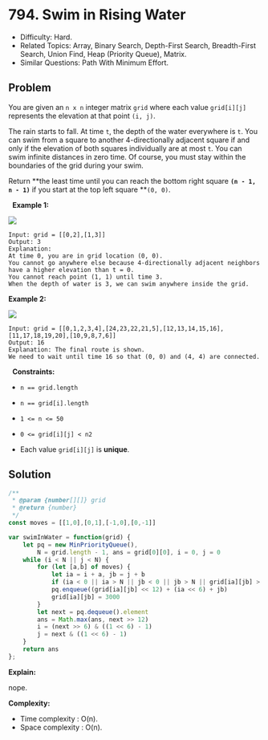 # 794. Swim in Rising Water

- Difficulty: Hard.
- Related Topics: Array, Binary Search, Depth-First Search, Breadth-First Search, Union Find, Heap (Priority Queue), Matrix.
- Similar Questions: Path With Minimum Effort.

## Problem

You are given an ```n x n``` integer matrix ```grid``` where each value ```grid[i][j]``` represents the elevation at that point ```(i, j)```.

The rain starts to fall. At time ```t```, the depth of the water everywhere is ```t```. You can swim from a square to another 4-directionally adjacent square if and only if the elevation of both squares individually are at most ```t```. You can swim infinite distances in zero time. Of course, you must stay within the boundaries of the grid during your swim.

Return **the least time until you can reach the bottom right square **```(n - 1, n - 1)```** if you start at the top left square **```(0, 0)```.

 
**Example 1:**

![](https://assets.leetcode.com/uploads/2021/06/29/swim1-grid.jpg)

```
Input: grid = [[0,2],[1,3]]
Output: 3
Explanation:
At time 0, you are in grid location (0, 0).
You cannot go anywhere else because 4-directionally adjacent neighbors have a higher elevation than t = 0.
You cannot reach point (1, 1) until time 3.
When the depth of water is 3, we can swim anywhere inside the grid.
```

**Example 2:**

![](https://assets.leetcode.com/uploads/2021/06/29/swim2-grid-1.jpg)

```
Input: grid = [[0,1,2,3,4],[24,23,22,21,5],[12,13,14,15,16],[11,17,18,19,20],[10,9,8,7,6]]
Output: 16
Explanation: The final route is shown.
We need to wait until time 16 so that (0, 0) and (4, 4) are connected.
```

 
**Constraints:**


	
- ```n == grid.length```
	
- ```n == grid[i].length```
	
- ```1 <= n <= 50```
	
- ```0 <= grid[i][j] < n2```
	
- Each value ```grid[i][j]``` is **unique**.



## Solution

```javascript
/**
 * @param {number[][]} grid
 * @return {number}
 */
const moves = [[1,0],[0,1],[-1,0],[0,-1]]

var swimInWater = function(grid) {
    let pq = new MinPriorityQueue(),
        N = grid.length - 1, ans = grid[0][0], i = 0, j = 0
    while (i < N || j < N) {
        for (let [a,b] of moves) {
            let ia = i + a, jb = j + b
            if (ia < 0 || ia > N || jb < 0 || jb > N || grid[ia][jb] > 2500) continue
            pq.enqueue((grid[ia][jb] << 12) + (ia << 6) + jb)
            grid[ia][jb] = 3000
        }
        let next = pq.dequeue().element
        ans = Math.max(ans, next >> 12)
        i = (next >> 6) & ((1 << 6) - 1)
        j = next & ((1 << 6) - 1)
    }
    return ans
};
```

**Explain:**

nope.

**Complexity:**

* Time complexity : O(n).
* Space complexity : O(n).
